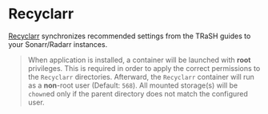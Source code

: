 # Recyclarr

[Recyclarr](https://github.com/recyclarr/recyclarr) synchronizes recommended settings from the TRaSH guides to your Sonarr/Radarr instances.

> When application is installed, a container will be launched with **root** privileges.
> This is required in order to apply the correct permissions to the `Recyclarr` directories.
> Afterward, the `Recyclarr` container will run as a **non**-root user (Default: `568`).
> All mounted storage(s) will be `chown`ed only if the parent directory does not match the configured user.
